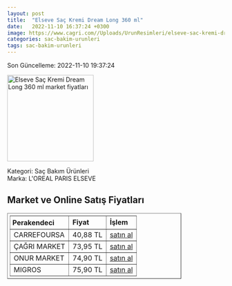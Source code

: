 ```yaml
---
layout: post
title:  "Elseve Saç Kremi Dream Long 360 ml"
date:   2022-11-10 16:37:24 +0300
image: https://www.cagri.com//Uploads/UrunResimleri/elseve-sac-kremi-dream-long-360-ml-82df.jpg
categories: sac-bakim-urunleri
tags: sac-bakim-urunleri
---
```


Son Güncelleme: 2022-11-10 19:37:24

<img src="https://www.cagri.com//Uploads/UrunResimleri/elseve-sac-kremi-dream-long-360-ml-82df.jpg" width="200" alt="Elseve Saç Kremi Dream Long 360 ml market fiyatları" />

Kategori: Saç Bakım Ürünleri
<br />
Marka: L'OREAL PARIS ELSEVE

<h2>Market ve Online Satış Fiyatları</h2>

<table border="1" style="padding: 5px;width:80%;">
  <tr>
    <td style="padding: 5px;"><strong>Perakendeci</strong></td>
    <td><strong>Fiyat</strong></td>
    <td><strong>İşlem</strong></td>
  </tr>
  <tr>
              <td title="CarrefourSA">CARREFOURSA</td>
              <td>40,88 TL</td>
              <td><a title="CarrefourSA" target="_blank" href="https://www.carrefoursa.com/l-oreal-paris-elseve-dream-long-onarici-bakim-sampuani-360ml-p-30254246">satın al</a></td>
            </tr><tr>
              <td title="Çağrı Market">ÇAĞRI MARKET</td>
              <td>73,95 TL</td>
              <td><a title="Çağrı Market" target="_blank" href="https://www.cagri.com/elseve-sac-kremi-dream-long-360-ml">satın al</a></td>
            </tr><tr>
              <td title="Onur Market">ONUR MARKET</td>
              <td>74,90 TL</td>
              <td><a title="Onur Market" target="_blank" href="https://www.onurmarket.com/-elseve-sac-kremi-360ml-dream-long--66729">satın al</a></td>
            </tr><tr>
              <td title="Migros">MIGROS</td>
              <td>75,90 TL</td>
              <td><a title="Migros" target="_blank" href="https://www.migros.com.tr/elseve-dream-long-kolay-tarama-sac-bakim-kremi-360-ml-p-20c14f3">satın al</a></td>
            </tr>
</table>
